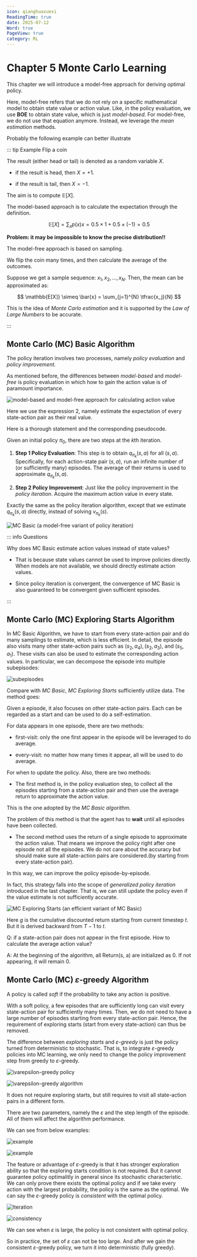 ```yaml
---
icon: qianghuaxuexi
ReadingTime: true
date: 2025-07-12
Word: true
PageView: true
category: RL
---
```


# Chapter 5 Monte Carlo Learning

This chapter we will introduce a model-free approach for deriving optimal policy.

Here, model-free refers that we do not rely on a specific mathematical model to obtain state value or action value. Like, in the policy evaluation, we use **BOE** to obtain state value, which is just *model-based*. For model-free, we do not use that equation anymore. Instead, we leverage the *mean estimation* methods.

Probably the following example can better illustrate

::: tip Example Flip a coin

The result (either head or tail) is denoted as a random variable $X$.

- if the result is head, then $X = +1$.

- if the result is tail, then $X = −1$.

The aim is to compute $\mathbb E[X]$.

The model-based approach is to calculate the expectation through the definition.

$$
\mathbb E[X] = \sum_{x} p(x)x = 0.5 \times 1 + 0.5 \times (-1) = 0.5
$$

**Problem: it may be impossible to know the precise distribution!!**

The model-free approach is based on sampling.

We flip the coin many times, and then calculate the average of the outcomes.

Suppose we get a sample sequence: ${x_1, x_2, . . . , x_N}$. Then, the mean can be approximated as:

$$
\mathbb{E[X]} \simeq \bar{x} = \sum_{j=1}^{N} \tfrac{x_j}{N} 
$$

This is the idea of *Monte Carlo estimation* and it is supported by the *Law of Large Numbers* to be accurate.

:::

## Monte Carlo (MC) Basic Algorithm

The policy iteration involves two processes, namely *policy evaluation* and *policy improvement*.

As mentioned before, the differences between *model-based* and *model-free* is policy evaluation in which how to gain the action value is of paramount importance.

![model-based and model-free approach for calculating action value](https://github.com/RyanLee-ljx/RyanLee-ljx.github.io/blob/image/RL/C5/1.png?raw=true)

Here we use the expression 2, namely estimate the expectation of every state-action pair as their real value.

Here is a thorough statement and the corresponding pseudocode.

Given an initial policy $\pi_{0}$, there are two steps at the $k$th iteration.

1. **Step 1 Policy Evaluation**: This step is to obtain $q_{\pi_{k}}(s, a)$ for all $(s, a)$. Specifically, for each action-state pair $(s, a)$, run an infinite number of (or sufficiently many) episodes. The average of their returns is used to approximate $q_{\pi_{k}}(s, a)$.

2. **Step 2 Policy Improvement**: Just like the policy improvement in the *policy iteration*. Acquire the maximum action value in every state.

Exactly the same as the policy iteration algorithm, except that we estimate $q_{\pi_{k}}(s, a)$ directly, instead of solving $v_{\pi_{k}}(s)$.

![MC Basic (a model-free variant of policy iteration)](https://github.com/RyanLee-ljx/RyanLee-ljx.github.io/blob/image/RL/C5/2.png?raw=true)

::: info Questions

Why does MC Basic estimate action values instead of state values?

- That is because state values cannot be used to improve policies directly. When models are not available, we should directly estimate action values.

- Since policy iteration is convergent, the convergence of MC Basic is also guaranteed to be convergent given sufficient episodes.

:::

## Monte Carlo (MC) Exploring Starts Algorithm

In MC Basic Algorithm, we have to start from every state-action pair and do many samplings to estimate, which is less efficient. In detail, the episode also visits many other state-action
pairs such as $(s_2, a_4), (s_2, a_3)$, and $(s_5, a_1)$. These visits can also be used to estimate the corresponding action values. In particular, we can decompose the episode into multiple subepisodes:

![subepisodes](https://github.com/RyanLee-ljx/RyanLee-ljx.github.io/blob/image/RL/C5/3.png?raw=true)

Compare with *MC Basic*, *MC Exploring Starts* sufficiently utilize data. The method goes:

Given a episode, it also focuses on other state-action pairs. Each can be regarded as a start and can be used to do a self-estimation.

For data appears in one episode, there are two methods:

- first-visit: only the one first appear in the episode will be leveraged to do average.

- every-visit: no matter how many times it appear, all will be used to do average.

For when to update the policy. Also, there are two methods:

- The first method is, in the policy evaluation step, to collect all the episodes starting from a state-action pair and then use the average return to approximate the action value.

This is the one adopted by the *MC Basic algorithm*.

The problem of this method is that the agent has to **wait** until all episodes have been collected.

- The second method uses the return of a single episode to approximate the action value. That means we improve the policy right after one episode not all the episodes. We do not care about the accuracy but should make sure all state-action pairs are considered.(by starting from every state-action pair).

In this way, we can improve the policy episode-by-episode.

In fact, this strategy falls into the scope of *generalized policy iteration* introduced in the last chapter. That is, we can still update the policy even if the value estimate is not sufficiently accurate.

![MC Exploring Starts (an efficient variant of MC Basic)](https://github.com/RyanLee-ljx/RyanLee-ljx.github.io/blob/image/RL/C5/4.png?raw=true) 


Here $g$ is the cumulative discounted return starting from current timestep $t$. But it is derived backward from $T-1$ to $t$.

Q: if a state-action pair does not appear in the first episode. How to calculate the average action value?

A: At the beginning of the algorithm, all Return(s, a) are initialized as 0. If not appearing, it will remain 0.

## Monte Carlo (MC) $\varepsilon$-greedy Algorithm

A policy is called *soft* if the probability to take any action is positive.

With a soft policy, a few episodes that are sufficiently long can visit every state-action pair for sufficiently many times. Then, we do not need to have a large number of episodes starting from every state-action pair. Hence, the requirement of exploring starts (start from every state-action) can thus be removed.

The difference between *exploring starts* and *$\varepsilon$-greedy* is just the policy turned from deterministic to stochastic. That is, to integrate $\varepsilon$-greedy policies into MC learning, we only need to change the policy improvement step from greedy to $\varepsilon$-greedy.

![$\varepsilon$-greedy policy](https://github.com/RyanLee-ljx/RyanLee-ljx.github.io/blob/image/RL/C5/5.png?raw=true)

![$\varepsilon$-greedy algorithm](https://github.com/RyanLee-ljx/RyanLee-ljx.github.io/blob/image/RL/C5/6.png?raw=true)

It does not require exploring starts, but still requires to visit all state-action pairs in a different form.

There are two parameters, namely the $\varepsilon$ and the step length of the episode. All of them will affect the algorithm performance.

We can see from below examples:

![example](https://github.com/RyanLee-ljx/RyanLee-ljx.github.io/blob/image/RL/C5/7.png?raw=true)

![example](https://github.com/RyanLee-ljx/RyanLee-ljx.github.io/blob/image/RL/C5/8.png?raw=true)

The feature or advantage of $\varepsilon$-greedy is that it has stronger exploration ability so that the exploring starts condition is not required. But it cannot guarantee policy optimalitly in general since its stochastic characteristic. We can only prove there exists the optimal policy and if we take every action with the largest probability, the policy is the same as the optimal. We can say the $\varepsilon$-greedy policy is *consistent* with the optimal policy.

![Iteration](https://github.com/RyanLee-ljx/RyanLee-ljx.github.io/blob/image/RL/C5/9.png?raw=true)

![consistency](https://github.com/RyanLee-ljx/RyanLee-ljx.github.io/blob/image/RL/C5/10.png?raw=true)

We can see when $\varepsilon$ is large, the policy is not consistent with optimal policy.

So in practice, the set of $\varepsilon$ can not be too large. And after we gain the consistent $\varepsilon$-greedy policy, we turn it into deterministic (fully greedy).
